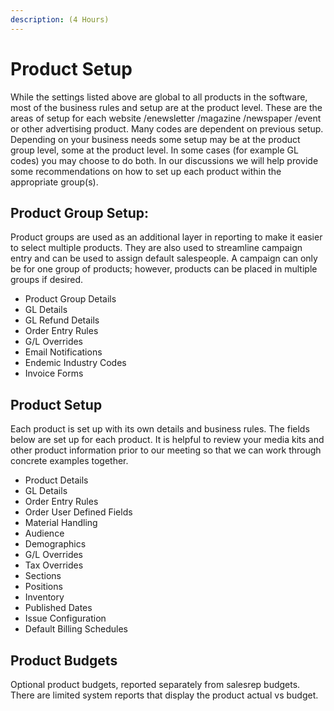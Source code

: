 ```yaml
---
description: (4 Hours)
---
```


# Product Setup

While the settings listed above are global to all products in the software, most of the business rules and setup are at the product level. These are the areas of setup for each website /enewsletter /magazine /newspaper /event or other advertising product. Many codes are dependent on previous setup. Depending on your business needs some setup may be at the product group level, some at the product level. In some cases (for example GL codes) you may choose to do both. In our discussions we will help provide some recommendations on how to set up each product within the appropriate group(s).

## Product Group Setup:

Product groups are used as an additional layer in reporting to make it easier to select multiple products. They are also used to streamline campaign entry and can be used to assign default salespeople. A campaign can only be for one group of products; however, products can be placed in multiple groups if desired.

* Product Group Details
* GL Details
* GL Refund Details
* Order Entry Rules
* G/L Overrides
* Email Notifications
* Endemic Industry Codes
* Invoice Forms

## Product Setup

Each product is set up with its own details and business rules. The fields below are set up for each product. It is helpful to review your media kits and other product information prior to our meeting so that we can work through concrete examples together.

* Product Details
* GL Details
* Order Entry Rules
* Order User Defined Fields
* Material Handling
* Audience
* Demographics
* G/L Overrides
* Tax Overrides
* Sections
* Positions
* Inventory
* Published Dates
* Issue Configuration
* Default Billing Schedules

## Product Budgets

Optional product budgets, reported separately from salesrep budgets. There are limited system reports that display the product actual vs budget.
